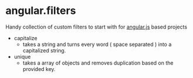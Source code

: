 angular.filters
===============

Handy collection of custom filters to start with for <a href="https://github.com/angular/angular.js" target="_blank">angular.js</a> based projects    

 - capitalize
   - takes a string and turns every word ( space separated ) into a capitalized string.
 - unique
   - takes a array of objects and removes duplication based on the provided key.
